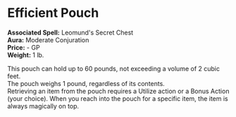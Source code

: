 # Efficient Pouch

**Associated Spell:** Leomund's Secret Chest  
**Aura:** Moderate Conjuration  
**Price:** - GP  
**Weight:** 1 lb.  

This pouch can hold up to 60 pounds, not exceeding a volume of 2 cubic feet.  
The pouch weighs 1 pound, regardless of its contents.  
Retrieving an item from the pouch requires a Utilize action or a Bonus Action (your choice). When you reach into the pouch for a specific item, the item is always magically on top.